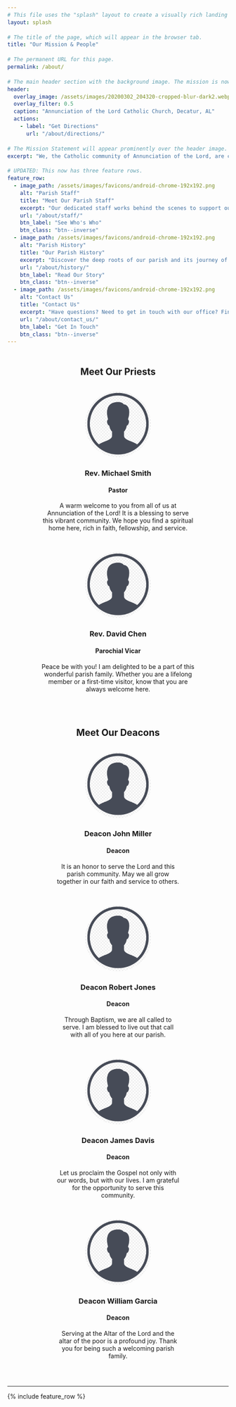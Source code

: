 ```yaml
---
# This file uses the "splash" layout to create a visually rich landing page.
layout: splash

# The title of the page, which will appear in the browser tab.
title: "Our Mission & People"

# The permanent URL for this page.
permalink: /about/

# The main header section with the background image. The mission is now the focus.
header:
  overlay_image: /assets/images/20200302_204320-cropped-blur-dark2.webp
  overlay_filter: 0.5
  caption: "Annunciation of the Lord Catholic Church, Decatur, AL"
  actions:
    - label: "Get Directions"
      url: "/about/directions/"

# The Mission Statement will appear prominently over the header image.
excerpt: "We, the Catholic community of Annunciation of the Lord, are called by God and centered in the Eucharist to be a welcoming parish, to evangelize, and to serve our community through faith, hope, and love."

# UPDATED: This now has three feature rows.
feature_row:
  - image_path: /assets/images/favicons/android-chrome-192x192.png
    alt: "Parish Staff"
    title: "Meet Our Parish Staff"
    excerpt: "Our dedicated staff works behind the scenes to support our parish's mission and ministries."
    url: "/about/staff/"
    btn_label: "See Who's Who"
    btn_class: "btn--inverse"
  - image_path: /assets/images/favicons/android-chrome-192x192.png
    alt: "Parish History"
    title: "Our Parish History"
    excerpt: "Discover the deep roots of our parish and its journey of faith serving the Decatur area."
    url: "/about/history/"
    btn_label: "Read Our Story"
    btn_class: "btn--inverse"
  - image_path: /assets/images/favicons/android-chrome-192x192.png
    alt: "Contact Us"
    title: "Contact Us"
    excerpt: "Have questions? Need to get in touch with our office? Find all of our contact information here."
    url: "/about/contact_us/"
    btn_label: "Get In Touch"
    btn_class: "btn--inverse"
---
```


<div class="priest-profiles" style="text-align: center; margin-top: 3rem; margin-bottom: 2rem;">
  <h2>Meet Our Priests</h2>
</div>
<div class="grid__wrapper" style="display: flex; flex-wrap: wrap; justify-content: space-evenly; align-items: flex-start;">
  <div class="grid__item" style="max-width: 350px; margin-bottom: 2rem; text-align: center;">
    <img src="/assets/images/bio-photo-2.webp" alt="Rev. Michael Smith" style="border-radius: 50%; width: 150px; height: 150px; object-fit: cover;">
    <h3>Rev. Michael Smith</h3>
    <h4>Pastor</h4>
    <p>A warm welcome to you from all of us at Annunciation of the Lord! It is a blessing to serve this vibrant community. We hope you find a spiritual home here, rich in faith, fellowship, and service.</p>
  </div>
  <div class="grid__item" style="max-width: 350px; margin-bottom: 2rem; text-align: center;">
    <img src="/assets/images/bio-photo-2.webp" alt="Rev. David Chen" style="border-radius: 50%; width: 150px; height: 150px; object-fit: cover;">
    <h3>Rev. David Chen</h3>
    <h4>Parochial Vicar</h4>
    <p>Peace be with you! I am delighted to be a part of this wonderful parish family. Whether you are a lifelong member or a first-time visitor, know that you are always welcome here.</p>
  </div>
</div>

<div class="deacon-profiles" style="text-align: center; margin-top: 2rem; margin-bottom: 2rem;">
  <h2>Meet Our Deacons</h2>
</div>
<div class="grid__wrapper" style="display: flex; flex-wrap: wrap; justify-content: space-evenly; align-items: flex-start;">
  <div class="grid__item" style="max-width: 280px; margin-bottom: 2rem; text-align: center;">
    <img src="/assets/images/bio-photo-2.webp" alt="Deacon John Miller" style="border-radius: 50%; width: 150px; height: 150px; object-fit: cover;">
    <h3>Deacon John Miller</h3>
    <h4>Deacon</h4>
    <p>It is an honor to serve the Lord and this parish community. May we all grow together in our faith and service to others.</p>
  </div>
  <div class="grid__item" style="max-width: 280px; margin-bottom: 2rem; text-align: center;">
    <img src="/assets/images/bio-photo-2.webp" alt="Deacon Robert Jones" style="border-radius: 50%; width: 150px; height: 150px; object-fit: cover;">
    <h3>Deacon Robert Jones</h3>
    <h4>Deacon</h4>
    <p>Through Baptism, we are all called to serve. I am blessed to live out that call with all of you here at our parish.</p>
  </div>
  <div class="grid__item" style="max-width: 280px; margin-bottom: 2rem; text-align: center;">
    <img src="/assets/images/bio-photo-2.webp" alt="Deacon James Davis" style="border-radius: 50%; width: 150px; height: 150px; object-fit: cover;">
    <h3>Deacon James Davis</h3>
    <h4>Deacon</h4>
    <p>Let us proclaim the Gospel not only with our words, but with our lives. I am grateful for the opportunity to serve this community.</p>
  </div>
  <div class="grid__item" style="max-width: 280px; margin-bottom: 2rem; text-align: center;">
    <img src="/assets/images/bio-photo-2.webp" alt="Deacon William Garcia" style="border-radius: 50%; width: 150px; height: 150px; object-fit: cover;">
    <h3>Deacon William Garcia</h3>
    <h4>Deacon</h4>
    <p>Serving at the Altar of the Lord and the altar of the poor is a profound joy. Thank you for being such a welcoming parish family.</p>
  </div>
</div>

<hr>

{% include feature_row %}